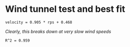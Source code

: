 # Wind tunnel test and best fit

`velocity = 0.905 * rps + 0.468`

*Clearly, this breaks down at very slow wind speeds*

`R^2 = 0.959`
